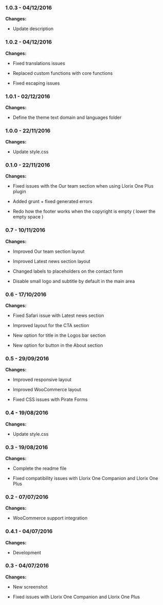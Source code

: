 
### 1.0.3 - 04/12/2016
**Changes:** 
- Update description

### 1.0.2 - 04/12/2016
**Changes:** 
- Fixed translations issues
- Replaced custom functions with core functions
- Fixed escaping issues

### 1.0.1 - 02/12/2016
**Changes:** 
- Define the theme text domain and languages folder

### 1.0.0 - 22/11/2016
**Changes:** 
- Update style.css

### 0.1.0 - 22/11/2016
**Changes:** 
- Fixed issues with the Our team section when using Llorix One Plus plugin
- Added grunt + fixed generated errors
- Redo how the footer works when the copyright is empty ( lower the empty space )

### 0.7 - 10/11/2016
**Changes:** 
- Improved Our team section layout
- Improved Latest news section layout
- Changed labels to placeholders on the contact form
- Disable small logo and subtitle by default in the main area

### 0.6 - 17/10/2016
**Changes:** 
- Fixed Safari issue with Latest news section
- Improved layout for the CTA section
- New option for title in the Logos bar section
- New option for button in the About section

### 0.5 - 29/09/2016
**Changes:** 
- Improved responsive layout
- Improved WooCommerce layout
- Fixed CSS issues with Pirate Forms

### 0.4 - 19/08/2016
**Changes:** 
- Update style.css

### 0.3 - 19/08/2016
**Changes:** 
- Complete the readme file
- Fixed compatibility issues with Llorix One Companion and Llorix One Plus

### 0.2 - 07/07/2016
**Changes:** 
- WooCommerce support integration

### 0.4.1 - 04/07/2016
**Changes:** 
- Development

### 0.3 - 04/07/2016
**Changes:** 
- New screenshot
- Fixed issues with Llorix One Companion and Llorix One Plus

